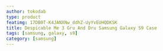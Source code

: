 ```yaml
---
author: tokodab
type: product
featimg: 17DB0T-K4JANXNw_ddhZ-UyYvEUHQDKSK
title: Despicable Me 3 Gru And Dru Samsung Galaxy S9 Case
tags: [samsung, galaxy, s9]
category: [samsung]
---
```


